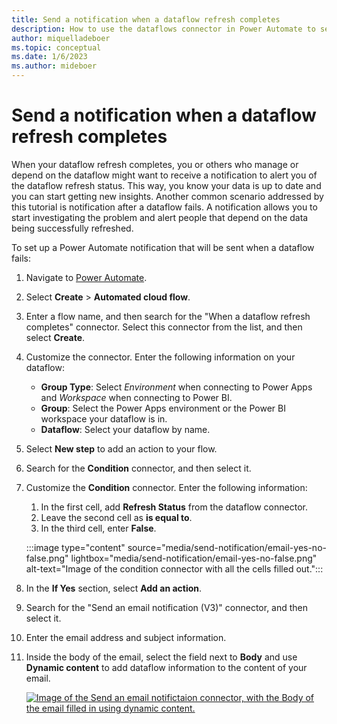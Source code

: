 ```yaml
---
title: Send a notification when a dataflow refresh completes
description: How to use the dataflows connector in Power Automate to send a notification when a dataflow refresh completes
author: miquelladeboer
ms.topic: conceptual
ms.date: 1/6/2023
ms.author: mideboer
---
```


# Send a notification when a dataflow refresh completes

When your dataflow refresh completes, you or others who manage or depend on the dataflow might want to receive a notification to alert you of the dataflow refresh status. This way, you know your data is up to date and you can start getting new insights. Another common scenario addressed by this tutorial is notification after a dataflow fails. A notification allows you to start investigating the problem and alert people that depend on the data being successfully refreshed.

To set up a Power Automate notification that will be sent when a dataflow fails:

1. Navigate to [Power Automate](https://flow.microsoft.com).
2. Select **Create** > **Automated cloud flow**.
3. Enter a flow name, and then search for the "When a dataflow refresh completes" connector. Select this connector from the list, and then select **Create**.
4. Customize the connector. Enter the following information on your dataflow:

   * **Group Type**: Select *Environment* when connecting to Power Apps and *Workspace* when connecting to Power BI.
   * **Group**: Select the Power Apps environment or the Power BI workspace your dataflow is in.
   * **Dataflow**: Select your dataflow by name.

5. Select **New step** to add an action to your flow.
6. Search for the **Condition** connector, and then select it.
7. Customize the **Condition** connector. Enter the following information:

   1. In the first cell, add **Refresh Status** from the dataflow connector.
   2. Leave the second cell as **is equal to**.
   3. In the third cell, enter **False**.

   :::image type="content" source="media/send-notification/email-yes-no-false.png" lightbox="media/send-notification/email-yes-no-false.png" alt-text="Image of the condition connector with all the cells filled out.":::
8. In the **If Yes** section, select **Add an action**.
9. Search for the "Send an email notification (V3)" connector, and then select it.
10. Enter the email address and subject information.
11. Inside the body of the email, select the field next to **Body** and use **Dynamic content** to add dataflow information to the content of your email.

    [![Image of the Send an email notifictaion connector, with the Body of the email filled in using dynamic content.](media/send-notification/is-yes.png)](media/send-notification/is-yes.png#lightbox)

